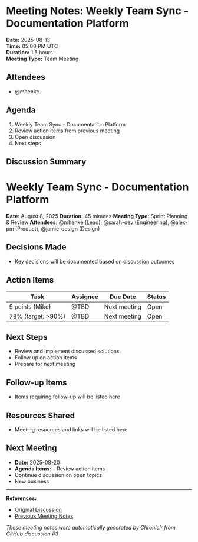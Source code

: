 # Meeting Notes: Weekly Team Sync - Documentation Platform

**Date:** 2025-08-13  
**Time:** 05:00 PM UTC  
**Duration:** 1.5 hours  
**Meeting Type:** Team Meeting

## Attendees

- @mhenke

## Agenda

1. Weekly Team Sync - Documentation Platform
2. Review action items from previous meeting
3. Open discussion
4. Next steps

## Discussion Summary

# Weekly Team Sync - Documentation Platform
**Date:** August 8, 2025
**Duration:** 45 minutes
**Meeting Type:** Sprint Planning & Review
**Attendees:** @mhenke (Lead), @sarah-dev (Engineering), @alex-pm (Product), @jamie-design (Design)

## Decisions Made

- Key decisions will be documented based on discussion outcomes

## Action Items

| Task | Assignee | Due Date | Status |
|------|----------|----------|--------|
| 5 points (Mike) | @TBD | Next meeting | Open |
| 78% (target: >90%) | @TBD | Next meeting | Open |

## Next Steps

- Review and implement discussed solutions
- Follow up on action items
- Prepare for next meeting

## Follow-up Items

- Items requiring follow-up will be listed here

## Resources Shared

- Meeting resources and links will be listed here

## Next Meeting

- **Date:** 2025-08-20
- **Agenda Items:** - Review action items
- Continue discussion on open topics
- New business

---
**References:**
- [Original Discussion](https://github.com/mhenke/chroniclr/discussions/3)
- [Previous Meeting Notes](https://github.com/mhenke/chroniclr/blob/main/generated/meeting-notes/previous-meeting.md)

*These meeting notes were automatically generated by Chroniclr from GitHub discussion #3*